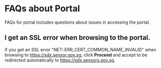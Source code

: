 
# FAQs about Portal

FAQs for portal includes questions about issues in accessing the portal.

## I get an SSL error when browsing to the portal.

If you get an SSL error "NET::ERR_CERT_COMMON_NAME_INVALID" when browsing to https://sdx.sensor.gov.sg, click **Proceed** and accept to be redirected automatically to https://sdx.sensors.gov.sg.

